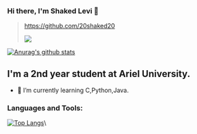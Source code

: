 ### Hi there, I'm Shaked Levi 👋

>https://github.com/20shaked20
>
>![](https://komarev.com/ghpvc/?username=20shaked20&color=grey)
>
[![Anurag's github stats](https://github-readme-stats.vercel.app/api?username=20shaked20&show_icons=true&theme=vue-dark&line_height=20)](https://github.com/anuraghazra/github-readme-stats)

## I'm a 2nd year student at Ariel University. 

- 🌱 I’m currently learning C,Python,Java.

### Languages and Tools:


[![Top Langs](https://github-readme-stats.vercel.app/api/top-langs/?username=20shaked20&layout=compact&theme=vue-dark)](https://github.com/anuraghazra/github-readme-stats)\



